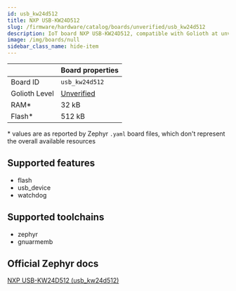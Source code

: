```yaml
---
id: usb_kw24d512
title: NXP USB-KW24D512
slug: /firmware/hardware/catalog/boards/unverified/usb_kw24d512
description: IoT board NXP USB-KW24D512, compatible with Golioth at unverified level.
image: /img/boards/null
sidebar_class_name: hide-item
---
```


[//]: # (This is an auto-generated file, do not edit! Changes to it will be lost upon re-generation)



|                | Board properties     |
| -------------  | -------------------- |
| Board ID       | `usb_kw24d512` |
| Golioth Level  | [Unverified](/firmware/hardware#unverified-boards) |
| RAM*           | 32 kB |
| Flash*         | 512 kB |

\* values are as reported by Zephyr `.yaml` board files, which don't represent the overall available resources



## Supported features

* flash
* usb_device
* watchdog

## Supported toolchains

* zephyr
* gnuarmemb

## Official Zephyr docs

[NXP USB-KW24D512 (usb_kw24d512)](https://docs.zephyrproject.org/latest/boards/nxp/usb_kw24d512/doc/index.html)
